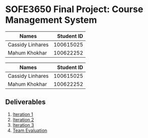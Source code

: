 # SOFE3650 Final Project: Course Management System
| Names            | Student ID    |
| ---------------- | -------------:|
| Cassidy Linhares | 100615025     |
| Mahum Khokhar    | 100622252     |

| Names            |Student ID|
|----------------| ----:|
| Cassidy Linhares | 100615025   | 
| Mahum Khokhar    | 100622252   | 

## Deliverables
  1. [Iteration 1](/Iteration1/)
  2. [Iteration 2](/Iteration2/)
  3. [Iteration 3](/Iteration3/)
  4. [Team Evaluation](/TeamEvaluation/)

